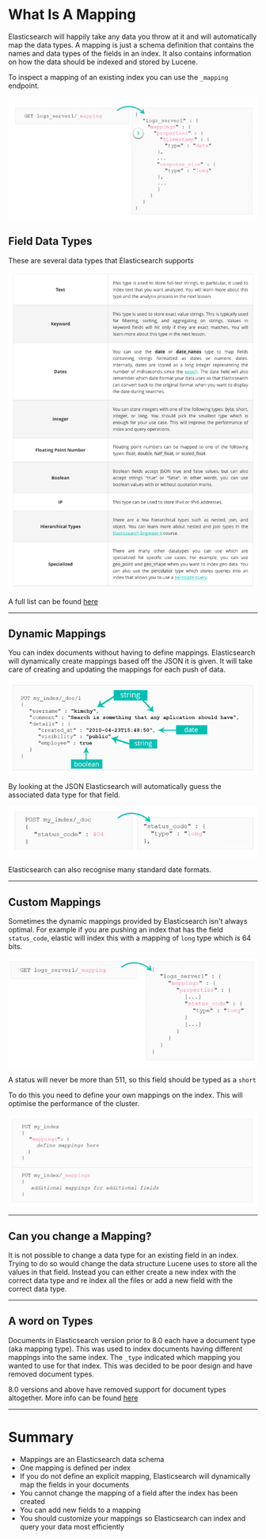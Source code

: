 # What Is A Mapping

Elasticsearch will happily take any data you throw at it and will automatically map the data types. A mapping is just a schema definition that contains the names and data types of the fields in an index. It also contains information on how the data should be indexed and stored by Lucene.

To inspect a mapping of an existing index you can use the `_mapping` endpoint.

![mapping](./assets/mapping.png)

## Field Data Types

These are several data types that Elasticsearch supports

![Data Types](./assets/dataTypes.png)

A full list can be found [here](https://www.elastic.co/guide/en/elasticsearch/reference/current/mapping-types.html)
***

## Dynamic Mappings

You can index documents without having to define mappings. Elasticsearch will dynamically create mappings based off the JSON it is given. It will take care of creating and updating the mappings for each push of data.


![Dynamic Mapping Json](./assets/dynamicMappingJson.png)

By looking at the JSON Elasticsearch will automatically guess the associated data type for that field.

![Dynamic Mapping Long](./assets/dynamicMappingLong.png)

Elasticsearch can also recognise many standard date formats.
***

## Custom Mappings

Sometimes the dynamic mappings provided by Elasticsearch isn't always optimal. For example if you are pushing an index that has the field `status_code`, elastic will index this with a mapping of `long` type which is 64 bits.

![status store as long](./assets/statusLong.png)

A status will never be more than 511, so this field should be typed as a `short`

To do this you need to define your own mappings on the index. This will optimise the performance of the cluster.

![Custom Mapping](./assets/customMapping.png)
***

## Can you change a Mapping?

It is not possible to change a data type for an existing field in an index. Trying to do so would change the data structure Lucene uses to store all the values in that field. Instead you can either create a new index with the correct data type and re index all the files or add a new field with the correct data type.
***

## A word on Types

Documents in Elasticsearch version prior to 8.0 each have a document type (aka mapping type). This was used to index documents having different mappings into the same index. The `_type` indicated which mapping you wanted to use for that index. This was decided to be poor design and have removed document types. 

8.0 versions and above have removed support for document types altogether. More info can be found [here](https://www.elastic.co/guide/en/elasticsearch/reference/current/removal-of-types.html)
***

# Summary

* Mappings are an Elasticsearch data schema
* One mapping is defined per index
* If you do not define an explicit mapping, Elasticsearch will dynamically map the fields in your documents
* You cannot change the mapping of a field after the index has been created
* You can add new fields to a mapping
* You should customize your mappings so Elasticsearch can index and query your data most efficiently